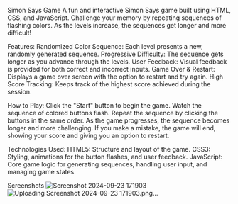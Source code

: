 
Simon Says Game
A fun and interactive Simon Says game built using HTML, CSS, and JavaScript. Challenge your memory by repeating sequences of flashing colors. As the levels increase, the sequences get longer and more difficult!

Features:
Randomized Color Sequence: Each level presents a new, randomly generated sequence.
Progressive Difficulty: The sequence gets longer as you advance through the levels.
User Feedback: Visual feedback is provided for both correct and incorrect inputs.
Game Over & Restart: Displays a game over screen with the option to restart and try again.
High Score Tracking: Keeps track of the highest score achieved during the session.

How to Play:
Click the "Start" button to begin the game.
Watch the sequence of colored buttons flash.
Repeat the sequence by clicking the buttons in the same order.
As the game progresses, the sequence becomes longer and more challenging.
If you make a mistake, the game will end, showing your score and giving you an option to restart.

Technologies Used:
HTML5: Structure and layout of the game.
CSS3: Styling, animations for the button flashes, and user feedback.
JavaScript: Core game logic for generating sequences, handling user input, and managing game states.

Screenshots
![Screenshot 2024-09-23 171903](https://github.com/user-attachments/assets/944c775b-e6b7-4425-91ab-67b8e0942a67)
![Uploading Screenshot 2024-09-23 171903.png…]()

